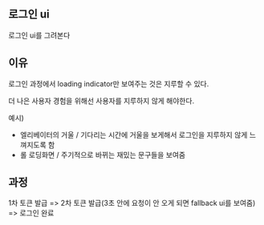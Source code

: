 ## 로그인 ui

로그인 ui를 그려본다

## 이유

로그인 과정에서 loading indicator만 보여주는 것은 지루할 수 있다.

더 나은 사용자 경험을 위해선 사용자를 지루하지 않게 해야한다.

예시)

- 엘리베이터의 거울 / 기다리는 시간에 거울을 보게해서 로그인을 지루하지 않게 느껴지도록 함
- 롤 로딩화면 / 주기적으로 바뀌는 재밌는 문구들을 보여줌

## 과정

1차 토큰 발급 => 2차 토큰 발급(3초 안에 요청이 안 오게 되면 fallback ui를 보여줌) => 로그인 완료
